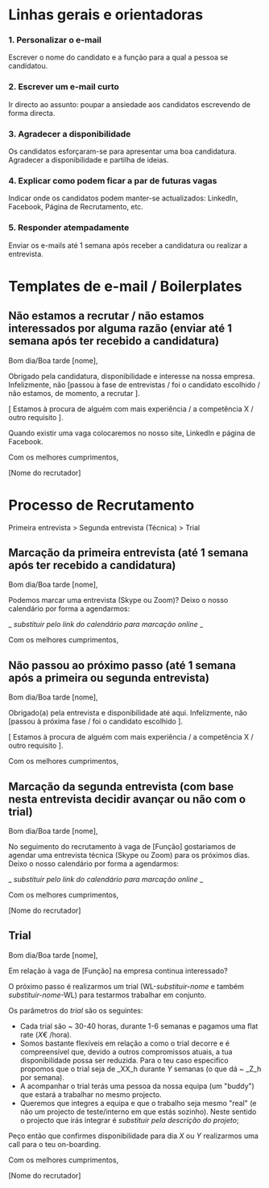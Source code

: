 # Linhas gerais e orientadoras

### 1. Personalizar o e-mail
Escrever o nome do candidato e a função para a qual a pessoa se candidatou.

### 2. Escrever um e-mail curto
Ir directo ao assunto: poupar a ansiedade aos candidatos escrevendo de forma directa.

### 3. Agradecer a disponibilidade 
Os candidatos esforçaram-se para apresentar uma boa candidatura. Agradecer a disponibilidade e partilha de ideias.

### 4. Explicar como podem ficar a par de futuras vagas
Indicar onde os candidatos podem manter-se actualizados: LinkedIn, Facebook, Página de Recrutamento, etc.

### 5. Responder atempadamente
Enviar os e-mails até 1 semana após receber a candidatura ou realizar a entrevista.

# Templates de e-mail / Boilerplates

## Não estamos a recrutar / não estamos interessados por alguma razão (enviar até 1 semana após ter recebido a candidatura)

Bom dia/Boa tarde [nome],

Obrigado pela candidatura, disponibilidade e interesse na nossa empresa. Infelizmente, não [passou à fase de entrevistas / foi o candidato escolhido / não estamos, de momento, a recrutar ]. 

[ Estamos à procura de alguém com mais experiência / a competência X / outro requisito ].

Quando existir uma vaga colocaremos no nosso site, LinkedIn e página de Facebook.

Com os melhores cumprimentos,

[Nome do recrutador]

# Processo de Recrutamento

Primeira entrevista > Segunda entrevista (Técnica) > Trial

## Marcação da primeira entrevista (até 1 semana após ter recebido a candidatura)

Bom dia/Boa tarde [nome],

Podemos marcar uma entrevista (Skype ou Zoom)? Deixo o nosso calendário por forma a agendarmos:

_ _substituir pelo link do calendário para marcação online_ _

Com os melhores cumprimentos,

## Não passou ao próximo passo (até 1 semana após a primeira ou segunda entrevista)

Bom dia/Boa tarde [nome],

Obrigado(a) pela entrevista e disponibilidade até aqui. Infelizmente, não [passou à próxima fase / foi o candidato escolhido ]. 

[ Estamos à procura de alguém com mais experiência / a competência X / outro requisito ].

Com os melhores cumprimentos,


## Marcação da segunda entrevista (com base nesta entrevista decidir avançar ou não com o trial)

Bom dia/Boa tarde [nome], 

No seguimento do recrutamento à vaga de [Função] gostariamos de agendar uma entrevista técnica (Skype ou Zoom) para os próximos dias. Deixo o nosso calendário por forma a agendarmos:

_ _substituir pelo link do calendário para marcação online_ _

Com os melhores cumprimentos, 

[Nome do recrutador]

## Trial

Bom dia/Boa tarde [nome],

Em relação à vaga de [Função] na empresa continua interessado?

O próximo passo é realizarmos um trial (WL-_substituir-nome_ e também _substituir-nome_-WL) para testarmos trabalhar em conjunto. 

Os parâmetros do _trial_ são os seguintes: 

- Cada trial são ~ 30-40 horas, durante 1-6 semanas e pagamos uma flat rate (_X_€ /hora).
- Somos bastante flexíveis em relação a como o trial decorre e é compreensível que, devido a outros compromissos atuais, a tua disponibilidade possa ser reduzida. Para o teu caso especifico propomos que o trial seja de _XX_h durante _Y_ semanas (o que dá ~ _Z_h por semana).
- A acompanhar o trial terás uma pessoa da nossa equipa (um "buddy") que estará a trabalhar no mesmo projecto.
- Queremos que integres a equipa e que o trabalho seja mesmo "real" (e não um projecto de teste/interno em que estás sozinho). Neste sentido o projecto que irás integrar é _substituir pela descrição do projeto_;

Peço então que confirmes disponibilidade para dia _X_ ou _Y_ realizarmos uma call para o teu on-boarding. 

Com os melhores cumprimentos,

[Nome do recrutador]


